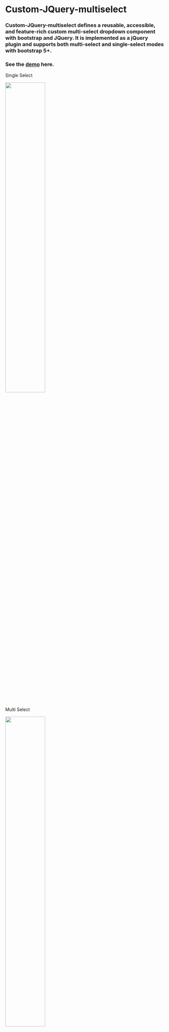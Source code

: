 
<html><head>
  <meta content="text/html; charset=UTF-8" http-equiv="content-type"></head><body class="c17 doc-content">
  <h1>Custom-JQuery-multiselect</h1>
<h3 class="demoTitle">Custom-JQuery-multiselect defines a reusable, accessible, and feature-rich custom multi-select dropdown component with bootstrap and JQuery. It is implemented as a jQuery plugin and supports both multi-select and single-select modes with bootstrap 5+.</h3> 
    <h3>See the <a href='https://codecanvas-lab.github.io/Reusable-Custom-JQuery-Multi-Select/demo.html'>demo</a> here.</h3>
    <p>Single Select</p><img src="https://codecanvas-lab.github.io/Reusable-Custom-JQuery-Multi-Select/singleselect.png" width="50%" height="50%"/>
    <p>Multi Select</p><img src="https://codecanvas-lab.github.io/Reusable-Custom-JQuery-Multi-Select/multiselect.png" width="50%" height="50%"/>
  <h3>Below is an explanation of how the code works, followed by usage instructions and a summary of its key functions.</h3>
<h2 class="demoTitle"><br />How the Code Works</h2>
<h4 class="demoTitle">1. Class Definition (CustomMultiSelect):</h4>
<p class="demoTitle">&bull; The CustomMultiSelect class encapsulates all the logic for the dropdown component.</p>
<p class="demoTitle">&bull; It initializes the component, binds event listeners, manages accessibility attributes, and provides public methods for interaction.</p>
<h3 class="demoTitle">3. Features:</h3>
<p class="demoTitle">&bull; Multi-Select and Single-Select Modes: Controlled by the singleSelect option.</p>
<p class="demoTitle">&bull; Search Functionality: Filters options dynamically based on user input.</p>
<p class="demoTitle">&bull; Select All/Deselect All: Available in multi-select mode.</p>
<p class="demoTitle">&bull; Keyboard Navigation: Supports arrow keys, Enter, Escape, and Space for navigation and selection.</p>
<p class="demoTitle">&bull; Accessibility: Implements WAI-ARIA attributes for screen readers.</p>
<p class="demoTitle">&bull; Dynamic Options Loading: Options can be loaded dynamically via the loadSelectOptions method.</p>
<h3 class="demoTitle">4. Initialization:</h3>
<p>&bull; The constructor sets up the component by merging default options with user-provided ones, binding event listeners, and initializing the UI.</p>
<h3 class="demoTitle">5. Event Handling:</h3>
<p class="demoTitle">&bull; Events like clicks, key presses, and input changes are handled to provide interactivity.</p>
<p class="demoTitle">&bull; For example, clicking the display button toggles the dropdown, and typing in the search input filters the options.</p>
<h3 class="demoTitle">6. Public API:</h3>
<p class="demoTitle">&bull; Methods like showComponent, hideComponent, getSelectedValues, and setSelectedValues, onChange event, disable, enable allow external control of the component.</p>


  <h1 class="c10"><span class="c9">Reusable Select Component (Multi/Single)</span></h1><p class="c8"><span class="c5">This document provides an overview and usage instructions for a custom, reusable select component built with HTML, CSS (Bootstrap), and jQuery. This component visually mimics a standard single select dropdown but supports both multi-select and single-select functionalities, with accessibility (WCAG 2.2) considerations.</span></p><h2 class="c10"><span class="c18">Features</span></h2><table class="c12"><tr class="c3"><td class="c1" colspan="1" rowspan="1"><p class="c2"><span class="c0">Feature</span></p></td><td class="c1" colspan="1" rowspan="1"><p class="c2"><span class="c0">Description</span></p></td><td class="c1" colspan="1" rowspan="1"><p class="c2"><span class="c0">Multi-Select</span></p></td><td class="c1" colspan="1" rowspan="1"><p class="c2"><span class="c0">Single-Select</span></p></td></tr><tr class="c3"><td class="c1" colspan="1" rowspan="1"><p class="c4"><span class="c0">Dual Mode</span></p></td><td class="c1" colspan="1" rowspan="1"><p class="c4"><span class="c7">Behaves as either multi-select or single-select based on configuration.</span></p></td><td class="c1" colspan="1" rowspan="1"><p class="c4"><span class="c7">&#9989;</span></p></td><td class="c1" colspan="1" rowspan="1"><p class="c4"><span class="c7">&#9989;</span></p></td></tr><tr class="c3"><td class="c1" colspan="1" rowspan="1"><p class="c4"><span class="c0">Custom Styling</span></p></td><td class="c1" colspan="1" rowspan="1"><p class="c4"><span class="c7">Styled to resemble Bootstrap form controls.</span></p></td><td class="c1" colspan="1" rowspan="1"><p class="c4"><span class="c7">&#9989;</span></p></td><td class="c1" colspan="1" rowspan="1"><p class="c4"><span class="c7">&#9989;</span></p></td></tr><tr class="c3"><td class="c1" colspan="1" rowspan="1"><p class="c4"><span class="c0">Custom Options</span></p></td><td class="c1" colspan="1" rowspan="1"><p class="c4"><span class="c7">Uses &lt;li&gt; elements instead of native &lt;option&gt; for flexible styling.</span></p></td><td class="c1" colspan="1" rowspan="1"><p class="c4"><span class="c7">&#9989;</span></p></td><td class="c1" colspan="1" rowspan="1"><p class="c4"><span class="c7">&#9989;</span></p></td></tr><tr class="c3"><td class="c1" colspan="1" rowspan="1"><p class="c4"><span class="c0">Dynamic Loading</span></p></td><td class="c1" colspan="1" rowspan="1"><p class="c4"><span class="c7">Options can be loaded dynamically from data sources (e.g., API).</span></p></td><td class="c1" colspan="1" rowspan="1"><p class="c4"><span class="c7">&#9989;</span></p></td><td class="c1" colspan="1" rowspan="1"><p class="c4"><span class="c7">&#9989;</span></p></td></tr><tr class="c3"><td class="c1" colspan="1" rowspan="1"><p class="c4"><span class="c0">Search/Filtering</span></p></td><td class="c1" colspan="1" rowspan="1"><p class="c4"><span class="c7">Optional search input to filter options in the dropdown.</span></p></td><td class="c1" colspan="1" rowspan="1"><p class="c4"><span class="c7">&#9989;</span></p></td><td class="c1" colspan="1" rowspan="1"><p class="c4"><span class="c7">&#9989;</span></p></td></tr><tr class="c3"><td class="c1" colspan="1" rowspan="1"><p class="c4"><span class="c0">Select All/Deselect All</span></p></td><td class="c1" colspan="1" rowspan="1"><p class="c4"><span class="c7">Button to quickly select or deselect all visible, enabled options.</span></p></td><td class="c1" colspan="1" rowspan="1"><p class="c4"><span class="c7">&#9989;</span></p></td><td class="c1" colspan="1" rowspan="1"><p class="c4"><span class="c7">&#10060;</span></p></td></tr><tr class="c3"><td class="c1" colspan="1" rowspan="1"><p class="c4"><span class="c0">Accessibility (WCAG)</span></p></td><td class="c1" colspan="1" rowspan="1"><p class="c4"><span class="c7">Includes WAI-ARIA attributes for screen reader compatibility and keyboard navigation.</span></p></td><td class="c1" colspan="1" rowspan="1"><p class="c4"><span class="c7">&#9989;</span></p></td><td class="c1" colspan="1" rowspan="1"><p class="c4"><span class="c7">&#9989;</span></p></td></tr><tr class="c3"><td class="c1" colspan="1" rowspan="1"><p class="c4"><span class="c0">Keyboard Navigation</span></p></td><td class="c1" colspan="1" rowspan="1"><p class="c4"><span class="c7">Supports navigation using Arrow keys, Enter, Space, and Escape.</span></p></td><td class="c1" colspan="1" rowspan="1"><p class="c4"><span class="c7">&#9989;</span></p></td><td class="c1" colspan="1" rowspan="1"><p class="c4"><span class="c7">&#9989;</span></p></td></tr><tr class="c3"><td class="c1" colspan="1" rowspan="1"><p class="c4"><span class="c0">Truncated Display</span></p></td><td class="c1" colspan="1" rowspan="1"><p class="c4"><span class="c7">Can limit the number of selected items shown in the display before truncating.</span></p></td><td class="c1" colspan="1" rowspan="1"><p class="c4"><span class="c7">&#9989;</span></p></td><td class="c1" colspan="1" rowspan="1"><p class="c4"><span class="c7">&#10060;</span></p></td></tr><tr class="c3"><td class="c1" colspan="1" rowspan="1"><p class="c4"><span class="c0">Enable/Disable</span></p></td><td class="c1" colspan="1" rowspan="1"><p class="c4"><span class="c7">Component can be programmatically enabled or disabled.</span></p></td><td class="c1" colspan="1" rowspan="1"><p class="c4"><span class="c7">&#9989;</span></p></td><td class="c1" colspan="1" rowspan="1"><p class="c4"><span class="c7">&#9989;</span></p></td></tr><tr class="c3"><td class="c1" colspan="1" rowspan="1"><p class="c4"><span class="c0">Custom Change Event</span></p></td><td class="c1" colspan="1" rowspan="1"><p class="c4"><span class="c7">Triggers a custom event when the selection changes.</span></p></td><td class="c1" colspan="1" rowspan="1"><p class="c4"><span class="c7">&#9989;</span></p></td><td class="c1" colspan="1" rowspan="1"><p class="c4"><span class="c7">&#9989;</span></p></td></tr></table><h2 class="c14"><span class="c18">Usage</span></h2><h3 class="c10"><span class="c13">HTML Structure</span></h3><p class="c8"><span class="c5">Include the necessary Bootstrap CSS, Bootstrap Icons CSS, and jQuery libraries in your HTML &lt;head&gt;.</span></p><p class="c8"><span class="c5">&lt;!DOCTYPE html&gt;<br>&lt;html lang=&quot;en&quot;&gt;<br>&lt;head&gt;<br> &nbsp; &nbsp;&lt;meta charset=&quot;UTF-8&quot;&gt;<br> &nbsp; &nbsp;&lt;meta name=&quot;viewport&quot; content=&quot;width=device-width, initial-scale=1.0&quot;&gt;<br> &nbsp; &nbsp;&lt;title&gt;Your Page Title&lt;/title&gt;<br> &nbsp; &nbsp;&lt;link href=&quot;https://cdn.jsdelivr.net/npm/bootstrap@5.3.0/dist/css/bootstrap.min.css&quot; rel=&quot;stylesheet&quot;&gt;<br> &nbsp; &nbsp;&lt;link rel=&quot;stylesheet&quot; href=&quot;https://cdn.jsdelivr.net/npm/bootstrap-icons@1.10.5/font/bootstrap-icons.css&quot;&gt;<br> &nbsp; &nbsp;&lt;script src=&quot;https://ajax.googleapis.com/ajax/libs/jquery/3.6.0/jquery.min.js&quot;&gt;&lt;/script&gt;<br> &nbsp; &nbsp;&lt;style&gt;<br> &nbsp; &nbsp; &nbsp; &nbsp;/* Component CSS goes here */<br> &nbsp; &nbsp; &nbsp; &nbsp;/* Refer to the component&#39;s source code for the full CSS */<br> &nbsp; &nbsp;&lt;/style&gt;<br>&lt;/head&gt;<br>&lt;body&gt;<br><br> &nbsp; &nbsp;&lt;script&gt;<br> &nbsp; &nbsp; &nbsp; &nbsp;// Component JavaScript goes here<br> &nbsp; &nbsp; &nbsp; &nbsp;// Refer to the component&#39;s source code for the full JS class and plugin<br> &nbsp; &nbsp;&lt;/script&gt;<br><br> &nbsp; &nbsp;&lt;script src=&quot;https://cdn.jsdelivr.net/npm/bootstrap@5.3.0/dist/js/bootstrap.bundle.min.js&quot;&gt;&lt;/script&gt;<br>&lt;/body&gt;<br>&lt;/html&gt;<br></span></p><p class="c8"><span class="c5">For each instance of the component, use the following structure:</span></p><p class="c8"><span class="c5">&lt;div class=&quot;mb-3&quot;&gt; &lt;label for=&quot;{component_id}_display&quot; class=&quot;form-label&quot;&gt;{Label Text}&lt;/label&gt;<br><br> &nbsp; &nbsp;&lt;div class=&quot;custom-multi-select&quot; id=&quot;{component_id}&quot; data-single-select=&quot;true|false&quot; data-enable-search=&quot;true|false&quot; data-max-display-size=&quot;{number}&quot;&gt;<br> &nbsp; &nbsp; &nbsp; &nbsp;&lt;label class=&quot;sr-only&quot;&gt;&lt;/label&gt;<br><br> &nbsp; &nbsp; &nbsp; &nbsp;&lt;button type=&quot;button&quot; class=&quot;selected-values-display&quot; id=&quot;{component_id}_display&quot; aria-haspopup=&quot;listbox&quot; aria-expanded=&quot;false&quot;&gt;<br> &nbsp; &nbsp; &nbsp; &nbsp; &nbsp; &nbsp; &lt;span class=&quot;selected-text&quot;&gt;{Placeholder Text}&lt;/span&gt;<br> &nbsp; &nbsp; &nbsp; &nbsp; &nbsp; &nbsp; &lt;span class=&quot;dropdown-arrow bi bi-chevron-down&quot;&gt;&lt;/span&gt;<br> &nbsp; &nbsp; &nbsp; &nbsp;&lt;/button&gt;<br><br> &nbsp; &nbsp; &nbsp; &nbsp;&lt;div class=&quot;select-dropdown-container&quot;&gt;<br> &nbsp; &nbsp; &nbsp; &nbsp; &nbsp; &nbsp; &lt;input type=&quot;text&quot; class=&quot;search-input&quot; placeholder=&quot;Search options...&quot; id=&quot;{component_id}_search&quot; name=&quot;{component_id}_search&quot;&gt;<br><br> &nbsp; &nbsp; &nbsp; &nbsp; &nbsp; &nbsp; &lt;div class=&quot;select-all-options&quot;&gt;Select All&lt;/div&gt;<br><br> &nbsp; &nbsp; &nbsp; &nbsp; &nbsp; &nbsp; &lt;ul class=&quot;custom-options-list&quot; role=&quot;listbox&quot; aria-multiselectable=&quot;true|false&quot;&gt;<br> &nbsp; &nbsp; &nbsp; &nbsp; &nbsp; &nbsp; &nbsp; &nbsp; &lt;/ul&gt;<br><br> &nbsp; &nbsp; &nbsp; &nbsp; &nbsp; &nbsp; &lt;div class=&quot;sr-only&quot; aria-live=&quot;polite&quot; aria-atomic=&quot;true&quot;&gt;&lt;/div&gt;<br> &nbsp; &nbsp; &nbsp; &nbsp;&lt;/div&gt;<br> &nbsp; &nbsp;&lt;/div&gt;<br>&lt;/div&gt;<br></span></p><p class="c8"><span class="c5">Replace {component_id} with a unique ID for each instance.</span></p><h3 class="c10"><span class="c13">Initialization</span></h3><p class="c8"><span class="c5">Initialize the component(s) using the jQuery plugin syntax on DOM ready:</span></p><p class="c8"><span class="c5">$(document).ready(function() {<br> &nbsp; &nbsp;$(&#39;.custom-multi-select&#39;).customMultiSelect();<br><br> &nbsp; &nbsp;// Optional: You can pass options during initialization<br> &nbsp; &nbsp;// $(&#39;#mySpecificSelect&#39;).customMultiSelect({<br> &nbsp; &nbsp;// &nbsp; &nbsp; enableSearch: false,<br> &nbsp; &nbsp;// &nbsp; &nbsp; maxDisplaySize: 5<br> &nbsp; &nbsp;// });<br><br> &nbsp; &nbsp;// Add event listener for visible label clicks to focus the button<br> &nbsp; &nbsp;$(&#39;label[for$=&quot;_display&quot;]&#39;).on(&#39;click&#39;, function(event) {<br> &nbsp; &nbsp; &nbsp; &nbsp;event.preventDefault();<br> &nbsp; &nbsp; &nbsp; &nbsp;const targetId = $(this).attr(&#39;for&#39;);<br> &nbsp; &nbsp; &nbsp; &nbsp;const $targetElement = $(&#39;#&#39; + targetId);<br> &nbsp; &nbsp; &nbsp; &nbsp;if ($targetElement.length) {<br> &nbsp; &nbsp; &nbsp; &nbsp; &nbsp; &nbsp;$targetElement.focus();<br> &nbsp; &nbsp; &nbsp; &nbsp;}<br> &nbsp; &nbsp;});<br><br> &nbsp; &nbsp;// ... rest of your script (loading options, button listeners, etc.)<br>});<br></span></p><h3 class="c10"><span class="c13">Options (via data-* attributes or initialization object)</span></h3><ul class="c15 lst-kix_list_1-0 start"><li class="c10 c11 li-bullet-0"><span class="c5">data-single-select=&quot;true&quot;: Configures the component to behave as a single-select dropdown. Defaults to false (multi-select).</span></li><li class="c2 c11 li-bullet-0"><span class="c5">data-enable-search=&quot;false&quot;: Hides and disables the search input. Defaults to true.</span></li><li class="c2 c11 li-bullet-0"><span class="c5">data-max-display-size=&quot;{number}&quot;: (Multi-select only) Limits the number of selected items shown in the display button before truncating with &quot;... (+X)&quot;. 0 means no limit. Defaults to 0.</span></li></ul><h3 class="c2"><span class="c13">Public Methods</span></h3><p class="c8"><span class="c5">You can interact with component instances programmatically using the jQuery plugin syntax:</span></p><p class="c8"><span class="c5">// Get the instance (optional, methods can be called directly via plugin)<br>// const mySelectInstance = $(&#39;#mySelect&#39;).data(&#39;customMultiSelect&#39;);<br><br>// Load options dynamically<br>$(&#39;#mySelect&#39;).customMultiSelect(&#39;loadSelectOptions&#39;, [<br> &nbsp; &nbsp;{ value: &#39;val1&#39;, text: &#39;Option 1&#39; },<br> &nbsp; &nbsp;{ value: &#39;val2&#39;, text: &#39;Option 2&#39;, selected: true }, // Set initial selection<br> &nbsp; &nbsp;{ value: &#39;val3&#39;, text: &#39;Option 3&#39; }<br>]);<br><br>// Get selected values (returns array)<br>const selectedValues = $(&#39;#mySelect&#39;).customMultiSelect(&#39;getSelectedValues&#39;);<br>console.log(selectedValues); // e.g., [&#39;val2&#39;] or [&#39;val1&#39;, &#39;val3&#39;]<br><br>// Get selected texts (returns array)<br>const selectedTexts = $(&#39;#mySelect&#39;).customMultiSelect(&#39;getSelectedTexts&#39;);<br>console.log(selectedTexts); // e.g., [&#39;Option 2&#39;] or [&#39;Option 1&#39;, &#39;Option 3&#39;]<br><br>// Set selected options by value (pass array for multi, single value in array for single)<br>$(&#39;#mySelect&#39;).customMultiSelect(&#39;setSelectedValues&#39;, [&#39;val1&#39;, &#39;val3&#39;]); // Multi-select<br>$(&#39;#mySingleSelect&#39;).customMultiSelect(&#39;setSelectedValues&#39;, [&#39;val2&#39;]); // Single-select<br><br>// Set selected options by text (pass array for multi, single text in array for single)<br>$(&#39;#mySelect&#39;).customMultiSelect(&#39;setSelectedTexts&#39;, [&#39;Option 1&#39;, &#39;Option 3&#39;]); // Multi-select<br>$(&#39;#mySingleSelect&#39;).customMultiSelect(&#39;setSelectedTexts&#39;, [&#39;Option 2&#39;]); // Single-select<br><br>// Enable the component<br>$(&#39;#mySelect&#39;).customMultiSelect(&#39;enable&#39;);<br><br>// Disable the component<br>$(&#39;#mySelect&#39;).customMultiSelect(&#39;disable&#39;);<br><br>// Show the dropdown<br>$(&#39;#mySelect&#39;).customMultiSelect(&#39;showComponent&#39;);<br><br>// Hide the dropdown<br>$(&#39;#mySelect&#39;).customMultiSelect(&#39;hideComponent&#39;);<br><br>// Toggle Select All (Multi-select only)<br>$(&#39;#myMultiSelect&#39;).customMultiSelect(&#39;toggleSelectAll&#39;);<br></span></p><table class="c12"><tr class="c3"><td class="c6" colspan="1" rowspan="1"><p class="c2"><span class="c0">Method Name</span></p></td><td class="c6" colspan="1" rowspan="1"><p class="c2"><span class="c0">Description</span></p></td><td class="c6" colspan="1" rowspan="1"><p class="c2"><span class="c0">Parameters</span></p></td><td class="c6" colspan="1" rowspan="1"><p class="c2"><span class="c0">Returns</span></p></td><td class="c6" colspan="1" rowspan="1"><p class="c2"><span class="c0">Notes</span></p></td></tr><tr class="c3"><td class="c6" colspan="1" rowspan="1"><p class="c4"><span class="c7">loadSelectOptions</span></p></td><td class="c6" colspan="1" rowspan="1"><p class="c4"><span class="c7">Clears existing options and loads new ones from an array of {value, text} objects.</span></p></td><td class="c6" colspan="1" rowspan="1"><p class="c4"><span class="c7">Array&lt;Object&gt;</span></p></td><td class="c6" colspan="1" rowspan="1"><p class="c4"><span class="c7">void</span></p></td><td class="c6" colspan="1" rowspan="1"><p class="c4"><span class="c7">Supports optional selected: boolean property in data objects.</span></p></td></tr><tr class="c3"><td class="c6" colspan="1" rowspan="1"><p class="c4"><span class="c7">getSelectedValues</span></p></td><td class="c6" colspan="1" rowspan="1"><p class="c4"><span class="c7">Gets the data-value of selected options.</span></p></td><td class="c6" colspan="1" rowspan="1"><p class="c4"><span class="c7">None</span></p></td><td class="c6" colspan="1" rowspan="1"><p class="c4"><span class="c7">Array&lt;string&gt;</span></p></td><td class="c6" colspan="1" rowspan="1"><p class="c4"><span class="c7">Returns [] if nothing selected. Returns [value] or [] in single-select.</span></p></td></tr><tr class="c3"><td class="c6" colspan="1" rowspan="1"><p class="c4"><span class="c7">getSelectedTexts</span></p></td><td class="c6" colspan="1" rowspan="1"><p class="c4"><span class="c7">Gets the text content of selected options.</span></p></td><td class="c6" colspan="1" rowspan="1"><p class="c4"><span class="c7">None</span></p></td><td class="c6" colspan="1" rowspan="1"><p class="c4"><span class="c7">Array&lt;string&gt;</span></p></td><td class="c6" colspan="1" rowspan="1"><p class="c4"><span class="c7">Returns [] if nothing selected. Returns [text] or [] in single-select.</span></p></td></tr><tr class="c3"><td class="c6" colspan="1" rowspan="1"><p class="c4"><span class="c7">setSelectedValues</span></p></td><td class="c6" colspan="1" rowspan="1"><p class="c4"><span class="c7">Sets selected options based on an array of values.</span></p></td><td class="c6" colspan="1" rowspan="1"><p class="c4"><span class="c7">Array&lt;string&gt;</span></p></td><td class="c6" colspan="1" rowspan="1"><p class="c4"><span class="c7">void</span></p></td><td class="c6" colspan="1" rowspan="1"><p class="c4"><span class="c7">Deselects others first. In single-select, selects the</span></p></td></tr></table><p class="c16"><span class="c7"></span></p></body></html>

